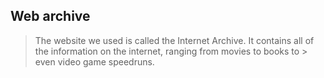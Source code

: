 ## Web archive
> The website we used is called the Internet Archive. It contains all of the information on the internet, ranging from movies to books to > even video game speedruns.
